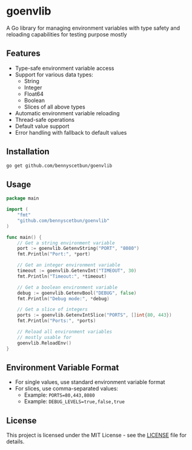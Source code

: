 # goenvlib

A Go library for managing environment variables with type safety and reloading capabilities for testing purpose mostly

## Features

- Type-safe environment variable access
- Support for various data types:
  - String
  - Integer
  - Float64
  - Boolean
  - Slices of all above types
- Automatic environment variable reloading
- Thread-safe operations
- Default value support
- Error handling with fallback to default values

## Installation

```bash
go get github.com/bennyscetbun/goenvlib
```

## Usage

```go
package main

import (
    "fmt"
    "github.com/bennyscetbun/goenvlib"
)

func main() {
    // Get a string environment variable
    port := goenvlib.GetenvString("PORT", "8080")
    fmt.Println("Port:", *port)

    // Get an integer environment variable
    timeout := goenvlib.GetenvInt("TIMEOUT", 30)
    fmt.Println("Timeout:", *timeout)

    // Get a boolean environment variable
    debug := goenvlib.GetenvBool("DEBUG", false)
    fmt.Println("Debug mode:", *debug)

    // Get a slice of integers
    ports := goenvlib.GetenvIntSlice("PORTS", []int{80, 443})
    fmt.Println("Ports:", *ports)

    // Reload all environment variables
    // mostly usable for
    goenvlib.ReloadEnv()
}
```

## Environment Variable Format

- For single values, use standard environment variable format
- For slices, use comma-separated values:
  - Example: `PORTS=80,443,8080`
  - Example: `DEBUG_LEVELS=true,false,true`

## License

This project is licensed under the MIT License - see the [LICENSE](LICENSE) file for details. 